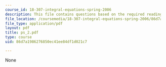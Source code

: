 ```yaml
---
course_id: 18-307-integral-equations-spring-2006
description: This file contains questions based on the required reading for the course.
file_location: /coursemedia/18-307-integral-equations-spring-2006/86d7a1986276850ec41ee84df1d021c7_ps_2.pdf
file_type: application/pdf
layout: pdf
title: ps_2.pdf
type: course
uid: 86d7a1986276850ec41ee84df1d021c7

---
```

None